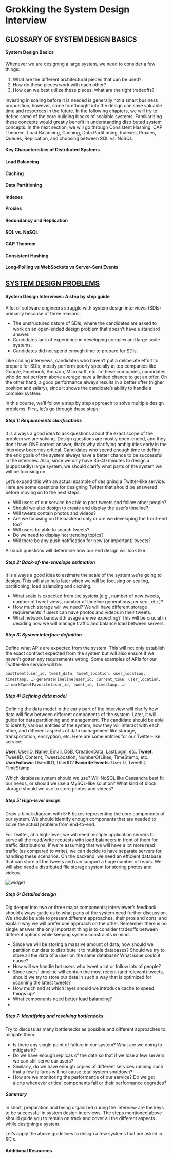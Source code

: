 # Grokking the System Design Interview
## GLOSSARY OF SYSTEM DESIGN BASICS

#### System Design Basics
Whenever we are designing a large system, we need to consider a few things:

1. What are the different architectural pieces that can be used?
2. How do these pieces work with each other?
3. How can we best utilize these pieces: what are the right tradeoffs?

Investing in scaling before it is needed is generally not a smart business proposition; however, some forethought into the design can save valuable time and resources in the future. In the following chapters, we will try to define some of the core building blocks of scalable systems. Familiarizing these concepts would greatly benefit in understanding distributed system concepts. In the next section, we will go through Consistent Hashing, CAP Theorem, Load Balancing, Caching, Data Partitioning, Indexes, Proxies, Queues, Replication, and choosing between SQL vs. NoSQL.


#### Key Characteristics of Distributed Systems
#### Load Balancing
#### Caching
#### Data Partitioning
#### Indexes
#### Proxies
#### Redundancy and Replication
#### SQL vs. NoSQL
#### CAP Theorem
#### Consistent Hashing
#### Long-Polling vs WebSockets vs Server-Sent Events

## [SYSTEM DESIGN PROBLEMS](System-Design-Problems/)
#### System Design Interviews: A step by step guide

A lot of software engineers struggle with system design interviews (SDIs) primarily because of three reasons:

  - The unstructured nature of SDIs, where the candidates are asked to work on an open-ended design problem that doesn’t have a standard answer.
  - Candidates lack of experience in developing complex and large scale systems.
  - Candidates did not spend enough time to prepare for SDIs.

Like coding interviews, candidates who haven’t put a deliberate effort to prepare for SDIs, mostly perform poorly specially at top companies like Google, Facebook, Amazon, Microsoft, etc. In these companies, candidates who do not perform above average have a limited chance to get an offer. On the other hand, a good performance always results in a better offer (higher position and salary), since it shows the candidate’s ability to handle a complex system.

In this course, we’ll follow a step by step approach to solve multiple design problems. First, let’s go through these steps:

##### **Step 1: Requirements clarifications**
It is always a good idea to ask questions about the exact scope of the problem we are solving. Design questions are mostly open-ended, and they don’t have ONE correct answer, that’s why clarifying ambiguities early in the interview becomes critical. Candidates who spend enough time to define the end goals of the system always have a better chance to be successful in the interview. Also, since we only have 35-40 minutes to design a (supposedly) large system, we should clarify what parts of the system we will be focusing on.

Let’s expand this with an actual example of designing a Twitter-like service. Here are some questions for designing Twitter that should be answered before moving on to the next steps:

  - Will users of our service be able to post tweets and follow other people?
  - Should we also design to create and display the user’s timeline?
  - Will tweets contain photos and videos?
  - Are we focusing on the backend only or are we developing the front-end too?
  - Will users be able to search tweets?
  - Do we need to display hot trending topics?
  - Will there be any push notification for new (or important) tweets?

All such questions will determine how our end design will look like.

##### **Step 2: Back-of-the-envelope estimation**
It is always a good idea to estimate the scale of the system we’re going to design. This will also help later when we will be focusing on scaling, partitioning, load balancing and caching.

  - What scale is expected from the system (e.g., number of new tweets, number of tweet views, number of timeline generations per sec., etc.)?
  - How much storage will we need? We will have different storage requirements if users can have photos and videos in their tweets.
  - What network bandwidth usage are we expecting? This will be crucial in deciding how we will manage traffic and balance load between servers.

##### **Step 3: System interface definition**
Define what APIs are expected from the system. This will not only establish the exact contract expected from the system but will also ensure if we haven’t gotten any requirements wrong. Some examples of APIs for our Twitter-like service will be:

``` postTweet(user_id, tweet_data, tweet_location, user_location, timestamp, …) ```
``` generateTimeline(user_id, current_time, user_location, …) ```
``` markTweetFavorite(user_id, tweet_id, timestamp, …) ```

##### **Step 4: Defining data model**
Defining the data model in the early part of the interview will clarify how data will flow between different components of the system. Later, it will guide for data partitioning and management. The candidate should be able to identify various entities of the system, how they will interact with each other, and different aspects of data management like storage, transportation, encryption, etc. Here are some entities for our Twitter-like service:

**User**: UserID, Name, Email, DoB, CreationData, LastLogin, etc.
**Tweet**: TweetID, Content, TweetLocation, NumberOfLikes, TimeStamp, etc.
**UserFollowo**: UserdID1, UserID2
**FavoriteTweets**: UserID, TweetID, TimeStamp

Which database system should we use? Will NoSQL like Cassandra best fit our needs, or should we use a MySQL-like solution? What kind of block storage should we use to store photos and videos?

##### **Step 5: High-level design**
Draw a block diagram with 5-6 boxes representing the core components of our system. We should identify enough components that are needed to solve the actual problem from end-to-end.

For Twitter, at a high-level, we will need multiple application servers to serve all the read/write requests with load balancers in front of them for traffic distributions. If we’re assuming that we will have a lot more read traffic (as compared to write), we can decide to have separate servers for handling these scenarios. On the backend, we need an efficient database that can store all the tweets and can support a huge number of reads. We will also need a distributed file storage system for storing photos and videos.

![widget](step-5-high-level-design.png)

##### **Step 6: Detailed design**
Dig deeper into two or three major components; interviewer’s feedback should always guide us to what parts of the system need further discussion. We should be able to present different approaches, their pros and cons, and explain why we will prefer one approach on the other. Remember there is no single answer; the only important thing is to consider tradeoffs between different options while keeping system constraints in mind.

  - Since we will be storing a massive amount of data, how should we partition our data to distribute it to multiple databases? Should we try to store all the data of a user on the same database? What issue could it cause?
  - How will we handle hot users who tweet a lot or follow lots of people?
  - Since users’ timeline will contain the most recent (and relevant) tweets, should we try to store our data in such a way that is optimized for scanning the latest tweets?
  - How much and at which layer should we introduce cache to speed things up?
  - What components need better load balancing?
  -
##### **Step 7: Identifying and resolving bottlenecks**
Try to discuss as many bottlenecks as possible and different approaches to mitigate them.

  - Is there any single point of failure in our system? What are we doing to mitigate it?
  - Do we have enough replicas of the data so that if we lose a few servers, we can still serve our users?
  - Similarly, do we have enough copies of different services running such that a few failures will not cause total system shutdown?
  - How are we monitoring the performance of our service? Do we get alerts whenever critical components fail or their performance degrades?

##### Summary
In short, preparation and being organized during the interview are the keys to be successful in system design interviews. The steps mentioned above should guide you to remain on track and cover all the different aspects while designing a system.

Let’s apply the above guidelines to design a few systems that are asked in SDIs.

#### Additional Resources
